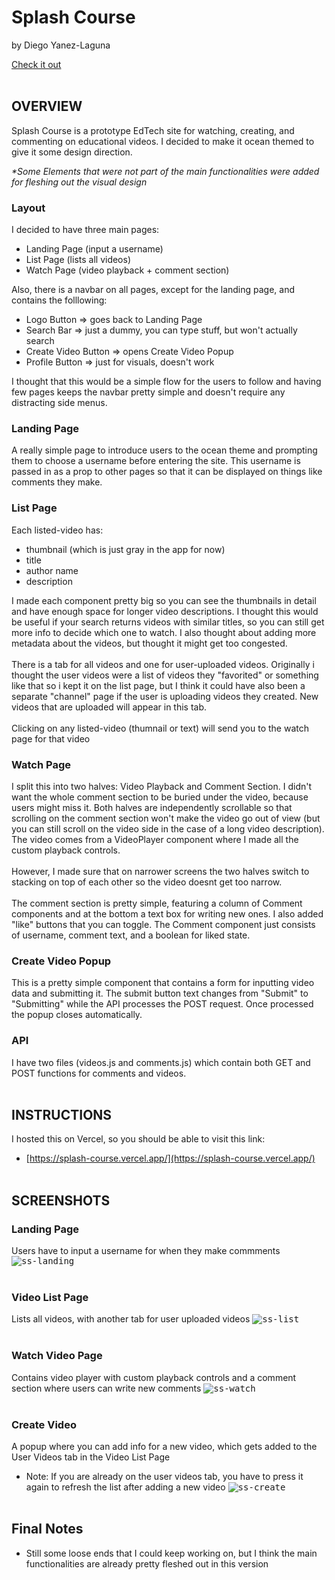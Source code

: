 # Splash Course

by Diego Yanez-Laguna

[Check it out](https://splash-course.vercel.app/)
<br></br>

## OVERVIEW
Splash Course is a prototype EdTech site for watching, creating, and commenting on educational videos.
I decided to make it ocean themed to give it some design direction.

<em>*Some Elements that were not part of the main functionalities were added for fleshing out the visual design</em>

### Layout
I decided to have three main pages:
- Landing Page (input a username)
- List Page (lists all videos)
- Watch Page (video playback + comment section)

Also, there is a navbar on all pages, except for the landing page, and contains the folllowing:
- Logo Button => goes back to Landing Page
- Search Bar => just a dummy, you can type stuff, but won't actually search
- Create Video Button => opens Create Video Popup
- Profile Button => just for visuals, doesn't work

I thought that this would be a simple flow for the users to follow and having few pages keeps the navbar pretty simple and doesn't require any distracting side menus. 

### Landing Page
A really simple page to introduce users to the ocean theme and prompting them to choose a username before entering the site. This username is passed in as a prop to other pages so that it can be displayed on things like comments they make.

### List Page
Each listed-video has:
- thumbnail (which is just gray in the app for now)
- title
- author name
- description

I made each component pretty big so you can see the thumbnails in detail and have enough space for longer video descriptions. I thought this would be useful if your search returns videos with similar titles, so you can still get more info to decide which one to watch. I also thought about adding more metadata about the videos, but thought it might get too congested.
<br></br>
There is a tab for all videos and one for user-uploaded videos. Originally i thought the user videos were a list of videos they "favorited" or something like that so i kept it on the list page, but I think it could have also been a separate "channel" page if the user is uploading videos they created. New videos that are uploaded will appear in this tab.
<br></br>
Clicking on any listed-video (thumnail or text) will send you to the watch page for that video

### Watch Page
I split this into two halves: Video Playback and Comment Section. I didn't want the whole comment section to be buried under the video, because users might miss it. Both halves are independently scrollable so that scrolling on the comment section won't make the video go out of view (but you can still scroll on the video side in the case of a long video description). The video comes from a VideoPlayer component where I made all the custom playback controls.
<br></br>
However, I made sure that on narrower screens the two halves switch to stacking on top of each other so the video doesnt get too narrow.
<br></br>
The comment section is pretty simple, featuring a column of Comment components and at the bottom a text box for writing new ones. I also added "like" buttons that you can toggle. The Comment component just consists of username, comment text, and a boolean for liked state.

### Create Video Popup
This is a pretty simple component that contains a form for inputting video data and submitting it. The submit button text changes from "Submit" to "Submitting" while the API processes the POST request. Once processed the popup closes automatically.

### API
I have two files (videos.js and comments.js) which contain both GET and POST functions for comments and videos.
<br></br>


## INSTRUCTIONS
I hosted this on Vercel, so you should be able to visit this link:
- [https://splash-course.vercel.app/](https://splash-course.vercel.app/)
<br></br>


## SCREENSHOTS
### Landing Page
Users have to input a username for when they make commments
<kbd>![ss-landing](https://github.com/user-attachments/assets/082e081a-c557-4b0e-9950-19ffc22d8d06)</kbd>
<br></br>


### Video List Page
Lists all videos, with another tab for user uploaded videos
<kbd>![ss-list](https://github.com/user-attachments/assets/18e2f6eb-1da7-463a-b007-d605635f1633)</kbd>
<br></br>


### Watch Video Page
Contains video player with custom playback controls and a comment section where users can write new comments
<kbd>![ss-watch](https://github.com/user-attachments/assets/836a388a-bf3b-4678-89b0-c22db65c5fb4)</kbd>
<br></br>


### Create Video
A popup where you can add info for a new video, which gets added to the User Videos tab in the Video List Page
- Note: If you are already on the user videos tab, you have to press it again to refresh the list after adding a new video
<kbd>![ss-create](https://github.com/user-attachments/assets/9a191fbb-6cca-4e00-a6d5-8787af718ac5)</kbd>
<br></br>



## Final Notes
- Still some loose ends that I could keep working on, but I think the main functionalities are already pretty fleshed out in this version
